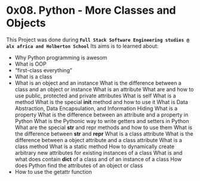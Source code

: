 # 0x08. Python - More Classes and Objects
   
This Project was done during **`Full Stack Software Engineering studies @ alx africa and Holberton School`**
Its aims is to learned about:
 - Why Python programming is awesom
 - What is OOP
 - “first-class everything”
 - What is a class
 - What is an object and an instance
What is the difference between a class and an object or instance
What is an attribute
What are and how to use public, protected and private attributes
What is self
What is a method
What is the special __init__ method and how to use it
What is Data Abstraction, Data Encapsulation, and Information Hiding
What is a property
What is the difference between an attribute and a property in Python
What is the Pythonic way to write getters and setters in Python
What are the special __str__ and repr methods and how to use them
What is the difference between __str__ and __repr__
What is a class attribute
What is the difference between a object attribute and a class attribute
What is a class method
What is a static method
How to dynamically create arbitrary new attributes for existing instances of a class
What is and what does contain __dict__ of a class and of an instance of a class
How does Python find the attributes of an object or class
 - How to use the getattr function
